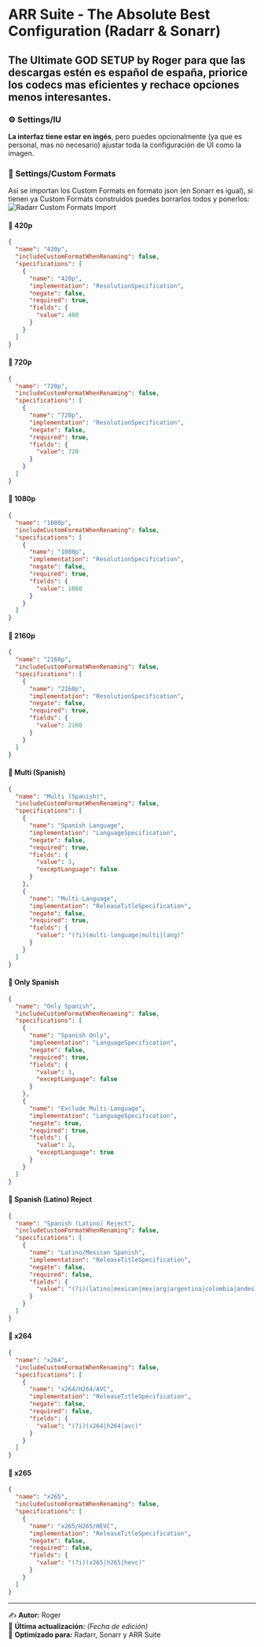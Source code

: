 # ARR Suite - The Absolute Best Configuration (Radarr & Sonarr)
## The Ultimate GOD SETUP by Roger para que las descargas estén es español de españa, priorice los codecs mas eficientes y rechace opciones menos interesantes.
### ⚙️ Settings/IU 
**La interfaz tiene estar en ingés**, pero puedes opcionalmente (ya que es personal, mas no necesario) ajustar toda la configuración de UI como la imagen.

### 🎯 Settings/Custom Formats
Así se importan los Custom Formats en formato json (en Sonarr es igual), si tienen ya Custom Formats construidos puedes borrarlos todos y ponerlos:
![Radarr Custom Formats Import](https://github.com/user-attachments/assets/f4b98753-e5a7-47dd-a310-0c4c1ef0e7ac)

#### 📌 420p
```json
{
  "name": "420p",
  "includeCustomFormatWhenRenaming": false,
  "specifications": [
    {
      "name": "420p",
      "implementation": "ResolutionSpecification",
      "negate": false,
      "required": true,
      "fields": {
        "value": 480
      }
    }
  ]
}
```

#### 📌 720p
```json
{
  "name": "720p",
  "includeCustomFormatWhenRenaming": false,
  "specifications": [
    {
      "name": "720p",
      "implementation": "ResolutionSpecification",
      "negate": false,
      "required": true,
      "fields": {
        "value": 720
      }
    }
  ]
}
```

#### 📌 1080p
```json
{
  "name": "1080p",
  "includeCustomFormatWhenRenaming": false,
  "specifications": [
    {
      "name": "1080p",
      "implementation": "ResolutionSpecification",
      "negate": false,
      "required": true,
      "fields": {
        "value": 1080
      }
    }
  ]
}
```

#### 📌 2160p
```json
{
  "name": "2160p",
  "includeCustomFormatWhenRenaming": false,
  "specifications": [
    {
      "name": "2160p",
      "implementation": "ResolutionSpecification",
      "negate": false,
      "required": true,
      "fields": {
        "value": 2160
      }
    }
  ]
}
```

#### 📌 Multi (Spanish)
```json
{
  "name": "Multi (Spanish)",
  "includeCustomFormatWhenRenaming": false,
  "specifications": [
    {
      "name": "Spanish Language",
      "implementation": "LanguageSpecification",
      "negate": false,
      "required": true,
      "fields": {
        "value": 3,
        "exceptLanguage": false
      }
    },
    {
      "name": "Multi-Language",
      "implementation": "ReleaseTitleSpecification",
      "negate": false,
      "required": true,
      "fields": {
        "value": "(?i)(multi-language|multi|lang)"
      }
    }
  ]
}
```

#### 📌 Only Spanish
```json
{
  "name": "Only Spanish",
  "includeCustomFormatWhenRenaming": false,
  "specifications": [
    {
      "name": "Spanish Only",
      "implementation": "LanguageSpecification",
      "negate": false,
      "required": true,
      "fields": {
        "value": 3,
        "exceptLanguage": false
      }
    },
    {
      "name": "Exclude Multi-Language",
      "implementation": "LanguageSpecification",
      "negate": true,
      "required": true,
      "fields": {
        "value": 3,
        "exceptLanguage": true
      }
    }
  ]
}
```

#### 📌 Spanish (Latino) Reject
```json
{
  "name": "Spanish (Latino) Reject",
  "includeCustomFormatWhenRenaming": false,
  "specifications": [
    {
      "name": "Latino/Mexican Spanish",
      "implementation": "ReleaseTitleSpecification",
      "negate": false,
      "required": false,
      "fields": {
        "value": "(?i)(latino|mexican|mex|arg|argentina|colombia|andes)"
      }
    }
  ]
}
```

#### 📌 x264
```json
{
  "name": "x264",
  "includeCustomFormatWhenRenaming": false,
  "specifications": [
    {
      "name": "x264/H264/AVC",
      "implementation": "ReleaseTitleSpecification",
      "negate": false,
      "required": false,
      "fields": {
        "value": "(?i)(x264|h264|avc)"
      }
    }
  ]
}
```

#### 📌 x265
```json
{
  "name": "x265",
  "includeCustomFormatWhenRenaming": false,
  "specifications": [
    {
      "name": "x265/H265/HEVC",
      "implementation": "ReleaseTitleSpecification",
      "negate": false,
      "required": false,
      "fields": {
        "value": "(?i)(x265|h265|hevc)"
      }
    }
  ]
}
```

---

✍️ **Autor:** Roger  
📌 **Última actualización:** *(Fecha de edición)*  
🚀 **Optimizado para:** Radarr, Sonarr y ARR Suite
